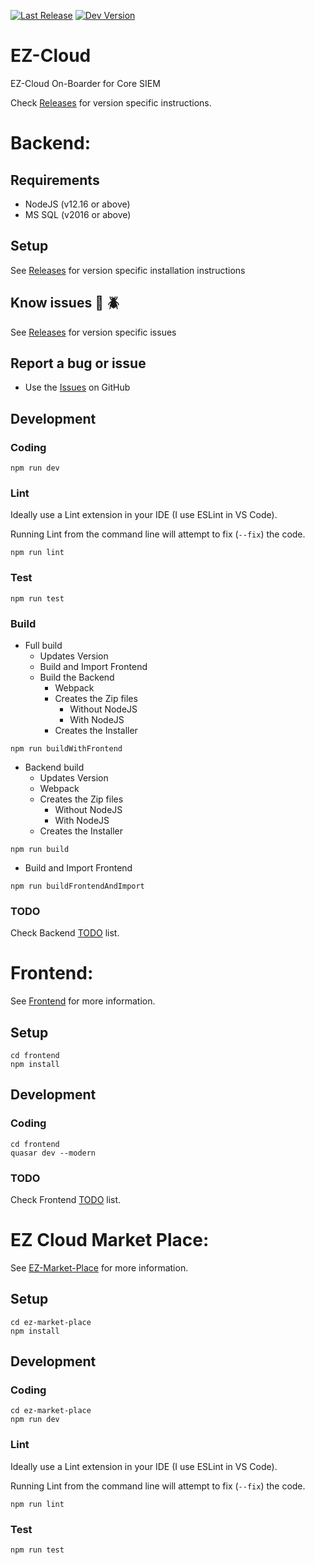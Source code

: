 [![Last Release](https://badgen.net/badge/release/v0.8.2/green)](https://github.com/logrhythm/EZ-Cloud/releases)
[![Dev Version](https://badgen.net/badge/dev/v0.8.3/orange)](https://github.com/logrhythm/EZ-Cloud/tree/v0.8)

# EZ-Cloud
 EZ-Cloud On-Boarder for Core SIEM

Check [Releases](https://github.com/logrhythm/EZ-Cloud/releases) for version specific instructions.

# Backend:

## Requirements
- NodeJS (v12.16 or above)
- MS SQL (v2016 or above)

## Setup
See [Releases](https://github.com/logrhythm/EZ-Cloud/releases) for version specific installation instructions

## Know issues :bug: :beetle:
See [Releases](https://github.com/logrhythm/EZ-Cloud/releases) for version specific issues

## Report a bug or issue
- Use the [Issues](https://github.com/logrhythm/EZ-Cloud/issues) on GitHub

## Development

### Coding

```
npm run dev
```

### Lint

Ideally use a Lint extension in your IDE (I use ESLint in VS Code).

Running Lint from the command line will attempt to fix (`--fix`) the code.
```
npm run lint
```

### Test

```
npm run test
```

### Build

- Full build
  - Updates Version
  - Build and Import Frontend
  - Build the Backend
    - Webpack
    - Creates the Zip files
      - Without NodeJS
      - With NodeJS
    - Creates the Installer
```
npm run buildWithFrontend
```

- Backend build
  - Updates Version
  - Webpack
  - Creates the Zip files
    - Without NodeJS
    - With NodeJS
  - Creates the Installer
```
npm run build
```

- Build and Import Frontend
```
npm run buildFrontendAndImport
```

### TODO
Check Backend [TODO](TODO.md) list.

# Frontend:

See [Frontend](frontend/) for more information.

## Setup

```
cd frontend
npm install
```

## Development

### Coding

```
cd frontend
quasar dev --modern
```
### TODO

Check Frontend [TODO](frontend/TODO.md) list.

# EZ Cloud Market Place:

See [EZ-Market-Place](ez-market-place/) for more information.

## Setup

```
cd ez-market-place
npm install
```

## Development

### Coding

```
cd ez-market-place
npm run dev
```

### Lint

Ideally use a Lint extension in your IDE (I use ESLint in VS Code).

Running Lint from the command line will attempt to fix (`--fix`) the code.
```
npm run lint
```

### Test

```
npm run test
```
